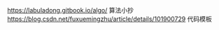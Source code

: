 https://labuladong.gitbook.io/algo/
算法小抄
https://blog.csdn.net/fuxuemingzhu/article/details/101900729
代码模板

